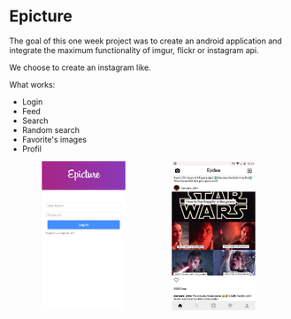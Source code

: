 # Epicture

The goal of this one week project was to create an android application and integrate the maximum functionality of imgur, flickr or instagram api.  

We choose to create an instagram like.

What works:
- Login
- Feed
- Search
- Random search
- Favorite's images
- Profil

<p align="center">
  <img src="readme_media/login.jpg" width="30%" hspace="40"> <img src="readme_media/feed.jpg" width="30%" hspace="40">
</p>
